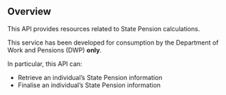 ## Overview

This API provides resources related to State Pension calculations.

This service has been developed for consumption by the Department of Work and Pensions (DWP) **only**.

In particular, this API can:

* Retrieve an individual’s State Pension information
* Finalise an individual’s State Pension information
